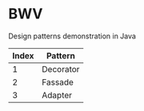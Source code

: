 # BWV
Design patterns demonstration in Java

Index | Pattern 
--- | --- 
1 | Decorator
2 | Fassade
3 | Adapter
